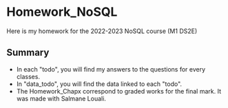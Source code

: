 # Homework_NoSQL

Here is my homework for the 2022-2023 NoSQL course (M1 DS2E)

## Summary 

- In each "todo", you will find my answers to the questions for every classes.
- In "data_todo", you will find the data linked to each "todo".
- The Homework_Chapx correspond to graded works for the final mark. It was made with Salmane Louali.
